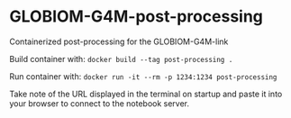 # GLOBIOM-G4M-post-processing
Containerized post-processing for the GLOBIOM-G4M-link

Build container with:
`docker build --tag post-processing .`

Run container with:
`docker run -it --rm -p 1234:1234 post-processing`

Take note of the URL displayed in the terminal on startup and paste it into your browser to connect to the notebook server.
